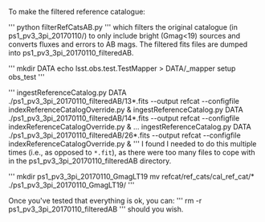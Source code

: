 To make the filtered reference catalogue:

'''
python filterRefCatsAB.py
'''
which filters the original catalogue (in ps1_pv3_3pi_20170110/) to only include bright (Gmag<19) sources and converts fluxes and errors to AB mags. The filtered fits files are dumped into ps1_pv3_3pi_20170110_filteredAB.

'''
mkdir DATA
echo lsst.obs.test.TestMapper > DATA/_mapper
setup obs_test
''' 

'''
ingestReferenceCatalog.py DATA ./ps1_pv3_3pi_20170110_filteredAB/13*.fits --output refcat --configfile indexReferenceCatalogOverride.py &
ingestReferenceCatalog.py DATA ./ps1_pv3_3pi_20170110_filteredAB/14*.fits --output refcat --configfile indexReferenceCatalogOverride.py &
   ...
ingestReferenceCatalog.py DATA ./ps1_pv3_3pi_20170110_filteredAB/26*.fits --output refcat --configfile indexReferenceCatalogOverride.py &
'''
I found I needed to do this multiple times (i.e., as opposed to `*.fit`), as there were too many files to cope with in the ps1_pv3_3pi_20170110_filteredAB directory.

'''
mkdir ps1_pv3_3pi_20170110_GmagLT19
mv refcat/ref_cats/cal_ref_cat/* ./ps1_pv3_3pi_20170110_GmagLT19/
'''

Once you've tested that everything is ok, you can:
'''
rm -r ps1_pv3_3pi_20170110_filteredAB
'''
should you wish.
